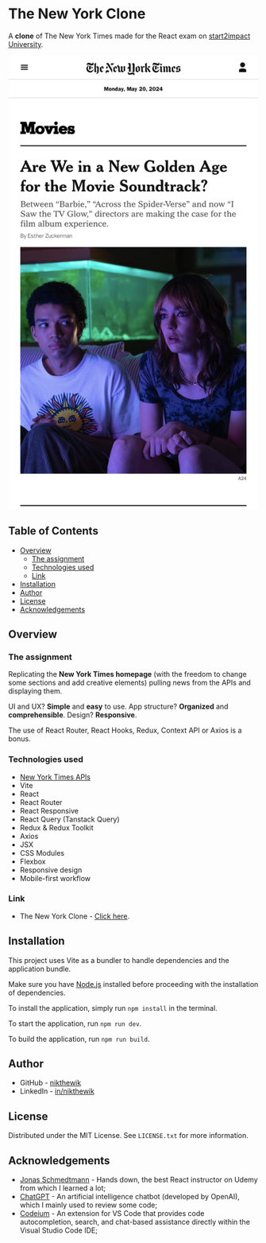 # The New York Clone

A **clone** of The New York Times made for the React exam on [start2impact University](https://www.start2impact.it/).

![The New York Clone preview](https://raw.githubusercontent.com/nikthewik/ny-clone/main/src/data/img/preview-nyclone.gif)

## Table of Contents

- [Overview](#overview)
  - [The assignment](#the-assignment)
  - [Technologies used](#technologies-used)
  - [Link](#link)
- [Installation](#installation)
- [Author](#author)
- [License](#license)
- [Acknowledgements](#acknowledgements)

## Overview

### The assignment

Replicating the **New York Times homepage** (with the freedom to change some sections and add creative elements) pulling news from the APIs and displaying them.

UI and UX? **Simple** and **easy** to use. App structure? **Organized** and **comprehensible**. Design? **Responsive**.

The use of React Router, React Hooks, Redux, Context API or Axios is a bonus.

### Technologies used

- [New York Times APIs](https://developer.nytimes.com/get-started)
- Vite
- React
- React Router
- React Responsive
- React Query (Tanstack Query)
- Redux & Redux Toolkit
- Axios
- JSX
- CSS Modules
- Flexbox
- Responsive design
- Mobile-first workflow

### Link

- The New York Clone - [Click here](https://ntw-nyclone.netlify.app).

## Installation

This project uses Vite as a bundler to handle dependencies and the application bundle.

Make sure you have [Node.js](https://nodejs.org/) installed before proceeding with the installation of dependencies.

To install the application, simply run `npm install` in the terminal.

To start the application, run `npm run dev`.

To build the application, run `npm run build`.

## Author

- GitHub - [nikthewik](https://github.com/nikthewik)
- LinkedIn - [in/nikthewik](https://linkedin.com/in/nikthewik)

## License

Distributed under the MIT License. See `LICENSE.txt` for more information.

## Acknowledgements

- [Jonas Schmedtmann](https://www.udemy.com/course/the-ultimate-react-course/) -
  Hands down, the best React instructor on Udemy from which I learned a lot;
- [ChatGPT](https://openai.com/blog/chatgpt) - An artificial intelligence
  chatbot (developed by OpenAI), which I mainly used to review some code;
- [Codeium](https://codeium.com/) - An extension for VS Code that provides code autocompletion, search, and chat-based assistance directly within the Visual Studio Code IDE;

